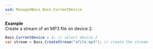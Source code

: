 ```yaml
---
uid: ManagedBass.Bass.CurrentDevice
---
```


**Example**  
Create a stream of an MP3 file on device 2.

```csharp
Bass.CurrentDevice = 2; // select device 2
var stream = Bass.CreateStream("afile.mp3"); // create the stream
```